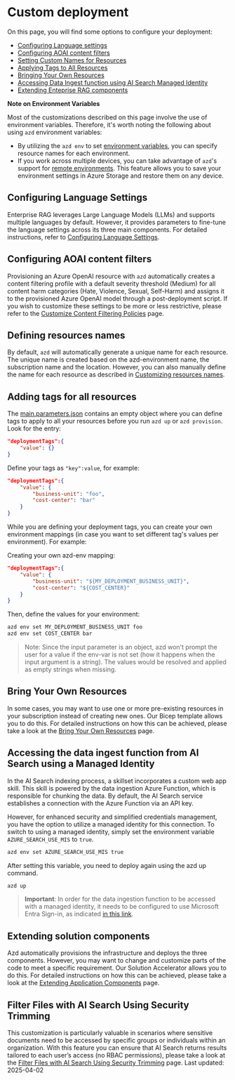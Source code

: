 # Custom deployment

On this page, you will find some options to configure your deployment:

- [Configuring Language settings](#configuring-language-settings)
- [Configuring AOAI content filters](#configuring-aoai-content-filters)
- [Setting Custom Names for Resources](#defining-resources-names)
- [Applying Tags to All Resources](#adding-tags-for-all-resources)
- [Bringing Your Own Resources](#bring-your-own-resources)
- [Accessing Data Ingest function using AI Search Managed Identity](#accessing-the-data-ingest-function-from-ai-search-using-a-managed-identity)
- [Extending Enteprise RAG components](#extending-solution-components)

<!-- - [Filter Files with AI Search Using Security Trimming](#Filter-Files-with-AI-Search-Using-Security-Trimming) -->
<!-- - [Selecting Your Components](#selecting-your-components) -->

**Note on Environment Variables**

Most of the customizations described on this page involve the use of environment variables. Therefore, it's worth noting the following about using `azd` environment variables:
- By utilizing the `azd env` to set [environment variables](https://learn.microsoft.com/en-us/azure/developer/azure-developer-cli/manage-environment-variables), you can specify resource names for each environment.
- If you work across multiple devices, you can take advantage of `azd`'s support for [remote environments](https://learn.microsoft.com/en-us/azure/developer/azure-developer-cli/remote-environments-support). This feature allows you to save your environment settings in Azure Storage and restore them on any device.

## Configuring Language Settings

Enterprise RAG leverages Large Language Models (LLMs) and supports multiple languages by default. However, it provides parameters to fine-tune the language settings across its three main components. For detailed instructions, refer to [Configuring Language Settings](CUSTOMIZATIONS_LANGUAGE.md).

## Configuring AOAI content filters

Provisioning an Azure OpenAI resource with `azd` automatically creates a content filtering profile with a default severity threshold (Medium) for all content harm categories (Hate, Violence, Sexual, Self-Harm) and assigns it to the provisioned Azure OpenAI model through a post-deployment script. If you wish to customize these settings to be more or less restrictive, please refer to the [Customize Content Filtering Policies](CUSTOMIZATIONS_CONTENT_FILTERING.md) page.

## Defining resources names

By default, `azd` will automatically generate a unique name for each resource. The unique name is created based on the azd-environment name, the subscription name and the location. However, you can also manually define the name for each resource as described in [Customizing resources names](CUSTOMIZATIONS_RESOURCE_NAMES.md).

## Adding tags for all resources

The [main.parameters.json](../infra/main.parameters.json) contains an empty object where you can define tags to apply to all your resources before you run `azd up` or `azd provision`. Look for the entry:

```json
"deploymentTags":{
    "value": {}
}
```

Define your tags as `"key":value`, for example:

```json
"deploymentTags":{
    "value": {
        "business-unit": "foo",
        "cost-center": "bar"
    }
}
```

While you are defining your deployment tags, you can create your own environment mappings (in case you want to set different tag's values per environment). For example:

Creating your own azd-env mapping:
```json
"deploymentTags":{
    "value": {
        "business-unit": "${MY_DEPLOYMENT_BUSINESS_UNIT}",
        "cost-center": "${COST_CENTER}"
    }
}
```

Then, define the values for your environment:
```sh
azd env set MY_DEPLOYMENT_BUSINESS_UNIT foo
azd env set COST_CENTER bar
```

> Note: Since the input parameter is an object, azd won't prompt the user for a value if the env-var is not set (how it happens when the input argument is a string). The values would be resolved and applied as empty strings when missing.

## Bring Your Own Resources

In some cases, you may want to use one or more pre-existing resources in your subscription instead of creating new ones. Our Bicep template allows you to do this. For detailed instructions on how this can be achieved, please take a look at the [Bring Your Own Resources](CUSTOMIZATIONS_BYOR.md) page.

<!-- ## Selecting Your Components

To install just some specific GPT-RAG components, you can adjust the installation process by setting one or more of the following variables to false, based on the components you prefer not to install:

- DEPLOY_DATA_INGESTION
- DEPLOY_FRONTEND
- DEPLOY_ORCHESTRATOR

After setting the variables, begin the deployment process by running `azd init` as directed in the Getting Started section on the main page. Next, execute `azd provision`. Following this, use the `azd package` and `azd deploy` commands, specifying which components to install: `dataIngest`, `orchestrator`, or `frontend`. If no components are specified, the system will attempt to package and deploy all components.

For example, suppose you are only interested in the **Data ingestion** component.

First, you would set the deployment of the other two components to false:

```
azd env set DEPLOY_FRONTEND false
azd env set DEPLOY_ORCHESTRATOR false
```

Then, you proceed with the deployment procedure, as previously described.

```
azd provision
azd package dataIngest
azd deploy dataIngest
```

Done! you deployed only the **Data ingestion** component. -->

## Accessing the data ingest function from AI Search using a Managed Identity

In the AI Search indexing process, a skillset incorporates a custom web app skill. This skill is powered by the data ingestion Azure Function, which is responsible for chunking the data. By default, the AI Search service establishes a connection with the Azure Function via an API key.

However, for enhanced security and simplified credentials management, you have the option to utilize a managed identity for this connection. To switch to using a managed identity, simply set the environment variable `AZURE_SEARCH_USE_MIS` to `true`.

```sh
azd env set AZURE_SEARCH_USE_MIS true
```

After setting this variable, you need to deploy again using the azd up command. 

```sh
azd up
```

> **Important**: In order for the data ingestion function to be accessed with a managed identity, it needs to be configured to use Microsoft Entra Sign-in, as indicated [in this link](https://learn.microsoft.com/en-us/azure/app-service/configure-authentication-provider-aad).

## Extending solution components

Azd automatically provisions the infrastructure and deploys the three components. However, you may want to change and customize parts of the code to meet a specific requirement. Our Solution Accelerator allows you to do this. For detailed instructions on how this can be achieved, please take a look at the [Extending Application Components](EXTENDING_APP_COMPONENTS.md) page.

## Filter Files with AI Search Using Security Trimming

This customization is particularly valuable in scenarios where sensitive documents need to be accessed by specific groups or individuals within an organization. With this feature you can ensure that AI Search returns results tailored to each user’s access (no RBAC permissions), please take a look at the [Filter Files with AI Search Using Security Trimming](CUSTOMIZATIONS_SEARCH_TRIMMING.md) page.
Last updated: 2025-04-02
